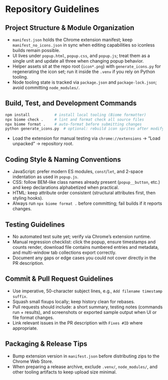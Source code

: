 # Repository Guidelines

## Project Structure & Module Organization
- `manifest.json` holds the Chrome extension manifest; keep `manifest_no_icons.json` in sync when editing capabilities so iconless builds remain possible.
- UI lives under `popup.html`, `popup.css`, and `popup.js`; treat them as a single unit and update all three when changing popup behavior.
- Helper assets sit at the repo root (`icon*.png`) with `generate_icons.py` for regenerating the icon set; run it inside the `.venv` if you rely on Python tooling.
- Node tooling state is tracked via `package.json` and `package-lock.json`; avoid committing `node_modules/`.

## Build, Test, and Development Commands
```bash
npm install           # install local tooling (Biome formatter)
npx biome check .     # lint and format check all source files
npx biome format .    # auto-format before submitting changes
python generate_icons.py  # optional: rebuild icon sprites after modifying source artwork
```
- Load the extension for manual testing via `chrome://extensions` → “Load unpacked” → repository root.

## Coding Style & Naming Conventions
- JavaScript: prefer modern ES modules, `const`/`let`, and 2-space indentation as used in `popup.js`.
- CSS: follow BEM-like class names already present (`popup__button`, etc.) and keep declarations alphabetized when practical.
- HTML: keep attribute order consistent (structural attributes first, then styling hooks).
- Always run `npx biome format .` before committing; fail builds if it reports changes.

## Testing Guidelines
- No automated test suite yet; verify via Chrome’s extension runtime.
- Manual regression checklist: click the popup, ensure timestamps and counts render, download file contains numbered entries and metadata, and multi-window tab collections export correctly.
- Document any gaps or edge cases you could not cover directly in the PR description.

## Commit & Pull Request Guidelines
- Use imperative, 50-character subject lines, e.g., `Add filename timestamp suffix`.
- Squash small fixups locally; keep history clean for rebases.
- Pull requests should include: a short summary, testing notes (commands run + results), and screenshots or exported sample output when UI or file format changes.
- Link relevant issues in the PR description with `Fixes #ID` where appropriate.

## Packaging & Release Tips
- Bump extension version in `manifest.json` before distributing zips to the Chrome Web Store.
- When preparing a release archive, exclude `.venv/`, `node_modules/`, and other tooling artifacts to keep upload size minimal.
